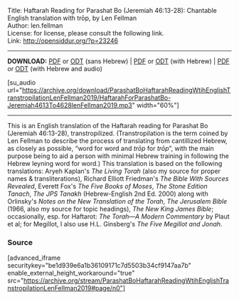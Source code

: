 <html>
<head></head>
<body>
Title: Haftarah Reading for Parashat Bo (Jeremiah 46:13-28): Chantable English translation with trōp, by Len Fellman<br />
Author: len.fellman<br />
License: for license, please consult the following link.<br />
Link: <a href="http://opensiddur.org/?p=23246">http://opensiddur.org/?p=23246</a>
<p />
<hr />

<style type="text/css" media="all">.printfriendly {display: none!important;}</style>

<strong>DOWNLOAD:</strong> <a href="https://archive.org/download/ParashatBoHaftarahReadingWtihEnglishTranstropilationLenFellman2019/ParashatBoHaftarahReadingjeremiah46V13-28InEnglishTranstropilationlenFellman2019-EnglishOnly.pdf">PDF</a> or <a href="https://archive.org/download/ParashatBoHaftarahReadingWtihEnglishTranstropilationLenFellman2019/ParashatBoHaftarahReadingjeremiah46V13-28InEnglishTranstropilationlenFellman2019-EnglishOnly.odt">ODT</a> (sans Hebrew) | <a href="https://archive.org/download/ParashatBoHaftarahReadingWtihEnglishTranstropilationLenFellman2019/Parashat%20Bo%20Haftarah%20Reading%20%28Jeremiah%2046%20v13-28%29%20in%20English%20transtropilation%20%28Len%20Fellman%202019%29.pdf">PDF</a> or <a href="https://archive.org/download/ParashatBoHaftarahReadingWtihEnglishTranstropilationLenFellman2019/ParashatBoHaftarahReadingjeremiah46V13-28InEnglishTranstropilationlenFellman2019.odt">ODT</a> (with Hebrew) | <a href="https://archive.org/download/ParashatBoHaftarahReadingWtihEnglishTranstropilationLenFellman2019/ParashatBoHaftarahReadingjeremiah46V13-28InEnglishTranstropilationWithAudiolenFellman2019.pdf">PDF</a> or <a href="https://archive.org/download/ParashatBoHaftarahReadingWtihEnglishTranstropilationLenFellman2019/ParashatBoHaftarahReadingjeremiah46V13-28InEnglishTranstropilationWithAudiolenFellman2019.odt">ODT</a> (with Hebrew and audio)

[su_audio url="https://archive.org/download/ParashatBoHaftarahReadingWtihEnglishTranstropilationLenFellman2019/HaftarahForParashatBo-Jeremiah4613To4628lenFellman2019.mp3" width="60%"]

<hr />

This is an English translation of the Haftarah reading for Parashat Bo (Jeremiah 46:13-28), transtropilized. (Transtropilation is the term coined by Len Fellman to describe the process of translating from cantillized Hebrew, as closely as possible, “word for word and <em>trōp</em> for <em>trōp</em>”, with the main purpose being to aid a person with minimal Hebrew training in following the Hebrew leyning word for word.) This translation is based on the following translations: Aryeh Kaplan's <em>The Living Torah</em> (also my source for proper names & transliterations), Richard Elliott Friedman's <em>The Bible With Sources Revealed</em>, Everett Fox's <em>The Five Books of Moses</em>, <em>The Stone Edition Tanach</em>, <em>The JPS Tanakh</em> (Hebrew-English 2nd Ed. 2000) along with Orlinsky's <em>Notes on the New Translation of the Torah</em>, <em>The Jerusalem Bible</em> (1966, also my source for topic headings), <em>The New King James Bible</em>; occasionally, esp. for Haftarot: <em>The Torah—A Modern Commentary</em> by Plaut et al; for Megillot, I also use H.L. Ginsberg's <em>The Five Megillot and Jonah</em>.

<h3>Source</h3>

[advanced_iframe securitykey="be1d939e6a1b36109171c7d5503b34cf9147aa7b" enable_external_height_workaround="true" src="https://archive.org/stream/ParashatBoHaftarahReadingWtihEnglishTranstropilationLenFellman2019#page/n0"]


</body>
</html>